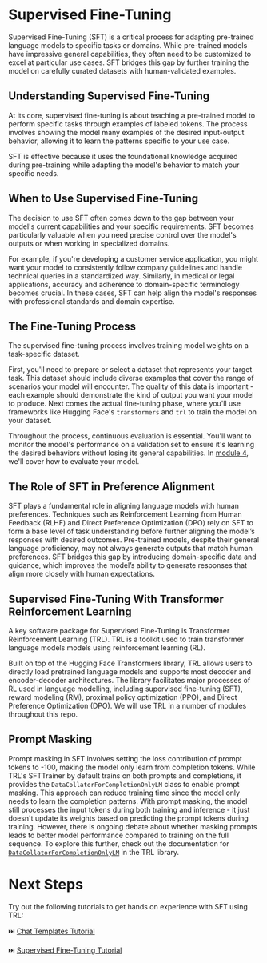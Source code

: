 # Supervised Fine-Tuning

Supervised Fine-Tuning (SFT) is a critical process for adapting pre-trained language models to specific tasks or domains. While pre-trained models have impressive general capabilities, they often need to be customized to excel at particular use cases. SFT bridges this gap by further training the model on carefully curated datasets with human-validated examples.

## Understanding Supervised Fine-Tuning

At its core, supervised fine-tuning is about teaching a pre-trained model to perform specific tasks through examples of labeled tokens. The process involves showing the model many examples of the desired input-output behavior, allowing it to learn the patterns specific to your use case.

SFT is effective because it uses the foundational knowledge acquired during pre-training while adapting the model's behavior to match your specific needs.

## When to Use Supervised Fine-Tuning

The decision to use SFT often comes down to the gap between your model's current capabilities and your specific requirements. SFT becomes particularly valuable when you need precise control over the model's outputs or when working in specialized domains.

For example, if you're developing a customer service application, you might want your model to consistently follow company guidelines and handle technical queries in a standardized way. Similarly, in medical or legal applications, accuracy and adherence to domain-specific terminology becomes crucial. In these cases, SFT can help align the model's responses with professional standards and domain expertise.

## The Fine-Tuning Process

The supervised fine-tuning process involves training model weights on a task-specific dataset. 

First, you'll need to prepare or select a dataset that represents your target task. This dataset should include diverse examples that cover the range of scenarios your model will encounter. The quality of this data is important - each example should demonstrate the kind of output you want your model to produce. Next comes the actual fine-tuning phase, where you'll use frameworks like Hugging Face's `transformers` and `trl` to train the model on your dataset. 

Throughout the process, continuous evaluation is essential. You'll want to monitor the model's performance on a validation set to ensure it's learning the desired behaviors without losing its general capabilities. In [module 4](../4_evaluation), we'll cover how to evaluate your model.

## The Role of SFT in Preference Alignment

SFT plays a fundamental role in aligning language models with human preferences. Techniques such as Reinforcement Learning from Human Feedback (RLHF) and Direct Preference Optimization (DPO) rely on SFT to form a base level of task understanding before further aligning the model’s responses with desired outcomes. Pre-trained models, despite their general language proficiency, may not always generate outputs that match human preferences. SFT bridges this gap by introducing domain-specific data and guidance, which improves the model’s ability to generate responses that align more closely with human expectations.

## Supervised Fine-Tuning With Transformer Reinforcement Learning

A key software package for Supervised Fine-Tuning is Transformer Reinforcement Learning (TRL). TRL is a toolkit used to train transformer language models models using reinforcement learning (RL).

Built on top of the Hugging Face Transformers library, TRL allows users to directly load pretrained language models and supports most decoder and encoder-decoder architectures. The library facilitates major processes of RL used in language modelling, including supervised fine-tuning (SFT), reward modeling (RM), proximal policy optimization (PPO), and Direct Preference Optimization (DPO). We will use TRL in a number of modules throughout this repo.

## Prompt Masking

Prompt masking in SFT involves setting the loss contribution of prompt tokens to -100, making the model only learn from completion tokens. While TRL's SFTTrainer by default trains on both prompts and completions, it provides the `DataCollatorForCompletionOnlyLM` class to enable prompt masking. This approach can reduce training time since the model only needs to learn the completion patterns. With prompt masking, the model still processes the input tokens during both training and inference - it just doesn't update its weights based on predicting the prompt tokens during training. However, there is ongoing debate about whether masking prompts leads to better model performance compared to training on the full sequence. To explore this further, check out the documentation for [`DataCollatorForCompletionOnlyLM`](https://huggingface.co/docs/trl/en/sft_trainer) in the TRL library.



# Next Steps

Try out the following tutorials to get hands on experience with SFT using TRL:

⏭️ [Chat Templates Tutorial](./notebooks/chat_templates_example.ipynb)

⏭️ [Supervised Fine-Tuning Tutorial](./notebooks/supervised_fine_tuning_tutorial.ipynb)